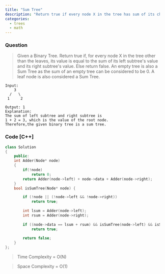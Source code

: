 ```yaml
---
title: "Sum Tree"
description: "Return true if every node X in the tree has sum of its child"
categories:
  - trees
  - math
---
```


### Question

> Given a Binary Tree. Return true if, for every node X in the tree other than the leaves, its value is equal to the sum of its left subtree's value and its right subtree's value. Else return false.
> An empty tree is also a Sum Tree as the sum of an empty tree can be considered to be 0. A leaf node is also considered a Sum Tree.

```
Input:
    3
  /   \    
 1     2

Output: 1
Explanation:
The sum of left subtree and right subtree is
1 + 2 = 3, which is the value of the root node.
Therefore,the given binary tree is a sum tree.
```

### Code [C++]

```cpp
class Solution
{
    public:
    int Adder(Node* node)
    {
        if(!node)
            return 0;
        return Adder(node->left) + node->data + Adder(node->right);
    }
    bool isSumTree(Node* node) {

        if (!node || (!node->left && !node->right))
            return true;
 
        int lsum = Adder(node->left);
        int rsum = Adder(node->right);
 
        if ((node->data == lsum + rsum) && isSumTree(node->left) && isSumTree(node->right))
            return true;
 
        return false;
    }
};
```

> Time Complexity = O(N)

> Space Complexity = O(1)
